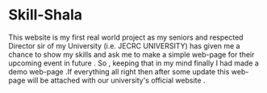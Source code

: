 # Skill-Shala
This website is my first real world project as my seniors and respected Director sir of my University (i.e. JECRC UNIVERSITY) has given me a chance to show my skills and ask me to make a simple web-page for their upcoming event in future . So , keeping that in my mind finally I had made a demo web-page .If everything all right then after some update this web-page will be attached with our university's official website .

